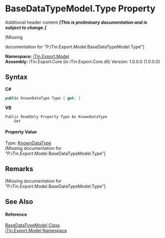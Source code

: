 # BaseDataTypeModel.Type Property 
Additional header content _**\[This is preliminary documentation and is subject to change.\]**_

\[Missing <summary> documentation for "P:iTin.Export.Model.BaseDataTypeModel.Type"\]

**Namespace:**&nbsp;<a href="ef57ffcc-e95e-b212-5a46-9aa6f5a3511f">iTin.Export.Model</a><br />**Assembly:**&nbsp;iTin.Export.Core (in iTin.Export.Core.dll) Version: 1.0.0.0 (1.0.0.0)

## Syntax

**C#**<br />
``` C#
public KnownDataType Type { get; }
```

**VB**<br />
``` VB
Public ReadOnly Property Type As KnownDataType
	Get
```


#### Property Value
Type: <a href="38e00020-a066-f635-91a9-9b2d96b216f1">KnownDataType</a><br />\[Missing <value> documentation for "P:iTin.Export.Model.BaseDataTypeModel.Type"\]

## Remarks
\[Missing <remarks> documentation for "P:iTin.Export.Model.BaseDataTypeModel.Type"\]

## See Also


#### Reference
<a href="e5706c13-2625-47d7-a064-2a906557b68e">BaseDataTypeModel Class</a><br /><a href="ef57ffcc-e95e-b212-5a46-9aa6f5a3511f">iTin.Export.Model Namespace</a><br />